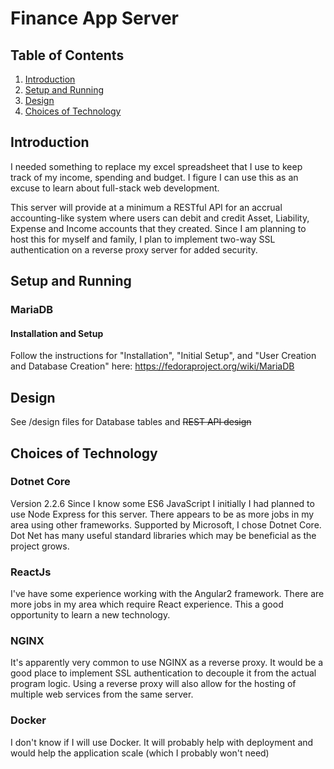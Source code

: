# Finance App Server

## Table of Contents

  1. [Introduction](#introduction)
  2. [Setup and Running](#setup-and-running)
  3. [Design](#design)
  4. [Choices of Technology](#choices-of-technology)

## Introduction
I needed something to replace my excel spreadsheet that I use to keep track of my income, spending and budget. I figure I can use this as an excuse to 
learn about full-stack web development. 

This server will provide at a minimum a RESTful API for an accrual accounting-like system where users can debit and credit Asset, Liability, Expense and Income accounts that they created. Since I am planning to host this for myself and family, I plan to implement two-way SSL authentication on a reverse proxy server for added security.

## Setup and Running
### MariaDB
#### Installation and Setup
  Follow the instructions for "Installation", "Initial Setup", and "User Creation and Database Creation" here: https://fedoraproject.org/wiki/MariaDB

## Design
  See /design files for Database tables and ~~REST API design~~

## Choices of Technology

### Dotnet Core
Version 2.2.6
Since I know some ES6 JavaScript I initially I had planned to use Node Express for this server. There appears to be as more jobs in my area using other frameworks.
Supported by Microsoft, I chose Dotnet Core. Dot Net has many useful standard libraries which may be beneficial as the project grows.

### ReactJs
I've have some experience working with the Angular2 framework. There are more jobs in my area which require React experience. This a good opportunity to learn a new 
technology.

### NGINX
It's apparently very common to use NGINX as a reverse proxy. It would be a good place to implement SSL authentication to decouple it from the actual program logic.
Using a reverse proxy will also allow for the hosting of multiple web services from the same server.

### Docker
I don't know if I will use Docker. It will probably help with deployment and would help the application scale (which I probably won't need)

